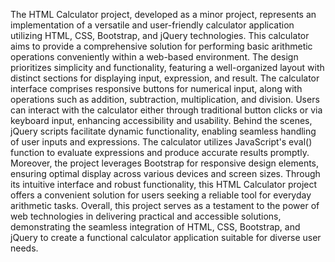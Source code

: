 The HTML Calculator project, developed as a minor project, represents an implementation of a versatile and user-friendly calculator application utilizing HTML, CSS, Bootstrap, and jQuery technologies. 
This calculator aims to provide a comprehensive solution for performing basic arithmetic operations conveniently within a web-based environment. 
The design prioritizes simplicity and functionality, featuring a well-organized layout with distinct sections for displaying input, expression, and result. 
The calculator interface comprises responsive buttons for numerical input, along with operations such as addition, subtraction, multiplication, and division. 
Users can interact with the calculator either through traditional button clicks or via keyboard input, enhancing accessibility and usability. 
Behind the scenes, jQuery scripts facilitate dynamic functionality, enabling seamless handling of user inputs and expressions. 
The calculator utilizes JavaScript's eval() function to evaluate expressions and produce accurate results promptly. 
Moreover, the project leverages Bootstrap for responsive design elements, ensuring optimal display across various devices and screen sizes. 
Through its intuitive interface and robust functionality, this HTML Calculator project offers a convenient solution for users seeking a reliable tool for everyday arithmetic tasks. 
Overall, this project serves as a testament to the power of web technologies in delivering practical and accessible solutions, demonstrating the seamless integration of HTML, CSS, Bootstrap, and jQuery to create a functional calculator application suitable for diverse user needs.
